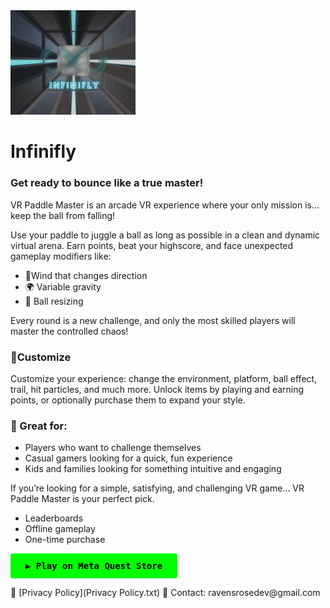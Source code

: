 <img src="logo.png" alt="Logo" width="200"/>

# Infinifly

<h3>Get ready to bounce like a true master!</h3>
<p>VR Paddle Master is an arcade VR experience where your only mission is… keep the ball from falling!</p>
<p>Use your paddle to juggle a ball as long as possible in a clean and dynamic virtual arena. Earn points, beat your highscore, and face unexpected gameplay modifiers like:</p>
<ul>
 <li>🍃Wind that changes direction</li>
 <li>🌍 Variable gravity</li>
 <li>🔻 Ball resizing</li>
 </ul>
<p>Every round is a new challenge, and only the most skilled players will master the controlled chaos!</p>
<h3>🎨Customize</h3>
<p>Customize your experience: change the environment, platform, ball effect, trail, hit particles, and much more. Unlock items by playing and earning points, or optionally purchase them to expand your style.</p>
<h3>🔁 Great for:</h3>
<ul>
 <li>Players who want to challenge themselves</li>
 <li>Casual gamers looking for a quick, fun experience</li>
 <li>Kids and families looking for something intuitive and engaging</li>
</ul>
<p>If you’re looking for a simple, satisfying, and challenging VR game... VR Paddle Master is your perfect pick.</p>
<ul>
 <li>Leaderboards</li>
 <li>Offline gameplay</li>
 <li>One-time purchase</li>
</ul>
<p>
<a href="https://www.meta.com/experiences/vr/1234567890" target="_blank" style="
    display: inline-block;
    background-color: #00ff00;
    color: black;
    padding: 12px 24px;
    font-weight: bold;
    border-radius: 4px;
    text-decoration: none;
    font-family: monospace;
 ">
    ▶️ Play on Meta Quest Store
 </a>
</p>
📜 [Privacy Policy](Privacy Policy.txt)  
📧 Contact: ravensrosedev@gmail.com
